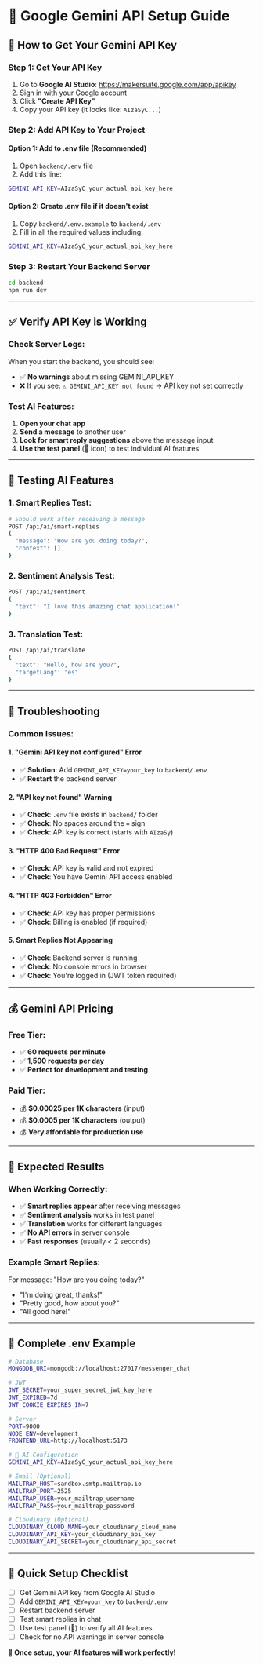 # 🤖 Google Gemini API Setup Guide

## 🔑 **How to Get Your Gemini API Key**

### **Step 1: Get Your API Key**
1. Go to **Google AI Studio**: https://makersuite.google.com/app/apikey
2. Sign in with your Google account
3. Click **"Create API Key"**
4. Copy your API key (it looks like: `AIzaSyC...`)

### **Step 2: Add API Key to Your Project**

#### **Option 1: Add to .env file (Recommended)**
1. Open `backend/.env` file
2. Add this line:
```bash
GEMINI_API_KEY=AIzaSyC_your_actual_api_key_here
```

#### **Option 2: Create .env file if it doesn't exist**
1. Copy `backend/.env.example` to `backend/.env`
2. Fill in all the required values including:
```bash
GEMINI_API_KEY=AIzaSyC_your_actual_api_key_here
```

### **Step 3: Restart Your Backend Server**
```bash
cd backend
npm run dev
```

---

## ✅ **Verify API Key is Working**

### **Check Server Logs:**
When you start the backend, you should see:
- ✅ **No warnings** about missing GEMINI_API_KEY
- ❌ If you see: `⚠️ GEMINI_API_KEY not found` → API key not set correctly

### **Test AI Features:**
1. **Open your chat app**
2. **Send a message** to another user
3. **Look for smart reply suggestions** above the message input
4. **Use the test panel** (🧪 icon) to test individual AI features

---

## 🧪 **Testing AI Features**

### **1. Smart Replies Test:**
```bash
# Should work after receiving a message
POST /api/ai/smart-replies
{
  "message": "How are you doing today?",
  "context": []
}
```

### **2. Sentiment Analysis Test:**
```bash
POST /api/ai/sentiment
{
  "text": "I love this amazing chat application!"
}
```

### **3. Translation Test:**
```bash
POST /api/ai/translate
{
  "text": "Hello, how are you?",
  "targetLang": "es"
}
```

---

## 🔧 **Troubleshooting**

### **Common Issues:**

#### **1. "Gemini API key not configured" Error**
- ✅ **Solution**: Add `GEMINI_API_KEY=your_key` to `backend/.env`
- ✅ **Restart** the backend server

#### **2. "API key not found" Warning**
- ✅ **Check**: `.env` file exists in `backend/` folder
- ✅ **Check**: No spaces around the `=` sign
- ✅ **Check**: API key is correct (starts with `AIzaSy`)

#### **3. "HTTP 400 Bad Request" Error**
- ✅ **Check**: API key is valid and not expired
- ✅ **Check**: You have Gemini API access enabled

#### **4. "HTTP 403 Forbidden" Error**
- ✅ **Check**: API key has proper permissions
- ✅ **Check**: Billing is enabled (if required)

#### **5. Smart Replies Not Appearing**
- ✅ **Check**: Backend server is running
- ✅ **Check**: No console errors in browser
- ✅ **Check**: You're logged in (JWT token required)

---

## 💰 **Gemini API Pricing**

### **Free Tier:**
- ✅ **60 requests per minute**
- ✅ **1,500 requests per day**
- ✅ **Perfect for development and testing**

### **Paid Tier:**
- 💰 **$0.00025 per 1K characters** (input)
- 💰 **$0.0005 per 1K characters** (output)
- 💰 **Very affordable for production use**

---

## 🚀 **Expected Results**

### **When Working Correctly:**
- ✅ **Smart replies appear** after receiving messages
- ✅ **Sentiment analysis** works in test panel
- ✅ **Translation** works for different languages
- ✅ **No API errors** in server console
- ✅ **Fast responses** (usually < 2 seconds)

### **Example Smart Replies:**
For message: "How are you doing today?"
- "I'm doing great, thanks!"
- "Pretty good, how about you?"
- "All good here!"

---

## 📝 **Complete .env Example**

```bash
# Database
MONGODB_URI=mongodb://localhost:27017/messenger_chat

# JWT
JWT_SECRET=your_super_secret_jwt_key_here
JWT_EXPIRED=7d
JWT_COOKIE_EXPIRES_IN=7

# Server
PORT=9000
NODE_ENV=development
FRONTEND_URL=http://localhost:5173

# 🤖 AI Configuration
GEMINI_API_KEY=AIzaSyC_your_actual_api_key_here

# Email (Optional)
MAILTRAP_HOST=sandbox.smtp.mailtrap.io
MAILTRAP_PORT=2525
MAILTRAP_USER=your_mailtrap_username
MAILTRAP_PASS=your_mailtrap_password

# Cloudinary (Optional)
CLOUDINARY_CLOUD_NAME=your_cloudinary_cloud_name
CLOUDINARY_API_KEY=your_cloudinary_api_key
CLOUDINARY_API_SECRET=your_cloudinary_api_secret
```

---

## 🎯 **Quick Setup Checklist**

- [ ] Get Gemini API key from Google AI Studio
- [ ] Add `GEMINI_API_KEY=your_key` to `backend/.env`
- [ ] Restart backend server
- [ ] Test smart replies in chat
- [ ] Use test panel (🧪) to verify all AI features
- [ ] Check for no API warnings in server console

**🎉 Once setup, your AI features will work perfectly!**